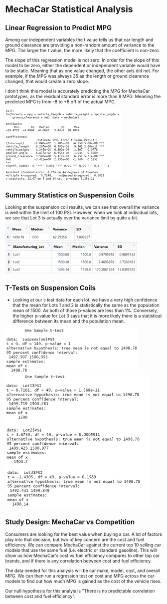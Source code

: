 # MechaCar Statistical Analysis

## Linear Regression to Predict MPG

<p>Among our independent variables the t value tells us that car length and ground clearance are providing a non-random amount of variance to the MPG. The larger the t value, the more likely that the coefficient is non-zero.</p>

<p>The slope of this regression model is not zero. In order for the slope of this model to be zero, either the dependent or independent variable would have to be static. Meaning that as one value changed, the other axis did not. For example, if the MPG was always 35 as the length or ground clearance changed, that would create a zero slope.</p>

<p>I don't think this model is accurately predicting the MPG for MechaCar prototypes, as the residual standard error is more than 8 MPG. Meaning the predicted MPG is from -8 to +8 off of the actual MPG.</p>

<img src="Images/MechaCar_LM_Summary.png" width="373" />


## Summary Statistics on Suspension Coils

<p>Looking at the suspension coil results, we can see that overall the variance is well within the limit of 100 PSI. However, when we look at individual lots, we see that Lot 3 is actually over the variance limit by quite a bit.</p>

<img src="Images/total_summary.png" width="280" />
<img src="Images/lot_summary.png" width="426" />


## T-Tests on Suspension Coils

- Looking at our t-test data for each lot, we have a very high confidence that the mean for Lots 1 and 2 is statistically the same as the population mean of 1500. As both of those p-values are less than 1%. Conversely, the higher p-value for Lot 3 says that it is more likely there is a statistical difference between its mean and the population mean.

<img src="Images/ttest_alllots_1samp.png" width="426" />
<img src="Images/ttest_eachlot_1samp.png" width="465" />


## Study Design: MechaCar vs Competition

<p>Consumers are looking for the best value when buying a car. A lot of factors play into that decision, but two of key concern are the cost and fuel efficiency. We can compare MechaCar against the current top 10 selling car models that use the same fuel (i.e. electric or standard gasoline). This will show us how MechaCar's cost vs fuel efficiency compares to other top car brands, and if there is any correlation between cost and fuel efficiency.</p>

<p>The data needed for this analysis will be car make, model, cost, and overall MPG. We can then run a regression test on cost and MPG across the car models to find out how much MPG is gained as the cost of the vehicle rises.</p>

<p>Our null hypothesis for this analyis is "There is no predictable correlation between cost and fuel efficiency".</p>
